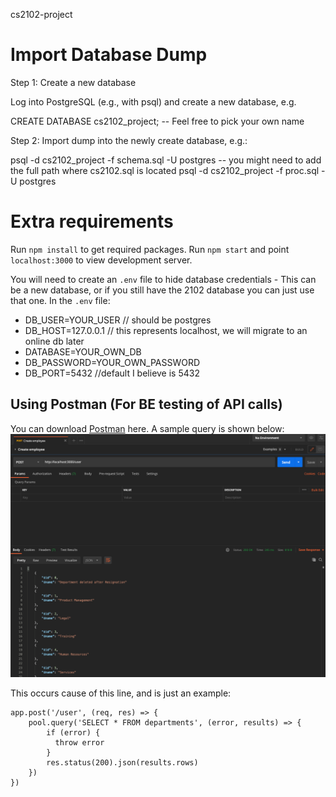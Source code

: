 cs2102-project


Import Database Dump
====================

Step 1: Create a new database

Log into PostgreSQL (e.g., with psql) and create a new database, e.g.

CREATE DATABASE cs2102_project;  -- Feel free to pick your own name



Step 2: Import dump into the newly create database, e.g.:

psql  -d cs2102_project  -f schema.sql  -U postgres  -- you might need to add the full path where cs2102.sql is located
psql  -d cs2102_project  -f proc.sql  -U postgres


Extra requirements
==================
Run `npm install` to get required packages. Run `npm start` and point `localhost:3000` to view development server.

You will need to create an `.env` file to hide database credentials - This can be a new database, or if you still have the 2102 database you can just use that one. In the `.env` file:
* DB_USER=YOUR_USER       // should be postgres
* DB_HOST=127.0.0.1       // this represents localhost, we will migrate to an online db later
* DATABASE=YOUR_OWN_DB
* DB_PASSWORD=YOUR_OWN_PASSWORD
* DB_PORT=5432            //default I believe is 5432


## Using Postman (For BE testing of API calls)
You can download [Postman](https://www.postman.com/downloads/) here.
A sample query is shown below: 
![Sample Postman Query](/img/Postman-sample.png)

This occurs cause of this line, and is just an example:
```
app.post('/user', (req, res) => {
    pool.query('SELECT * FROM departments', (error, results) => {
        if (error) {
          throw error
        }
        res.status(200).json(results.rows)
    })
})
```


